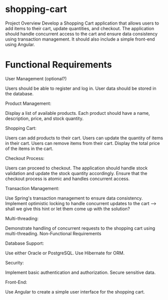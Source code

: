 # shopping-cart
Project Overview
Develop a Shopping Cart application that allows users to add items to their cart, update quantities, and checkout. The application should handle concurrent access to the cart and ensure data consistency using transaction management. 
It should also include a simple front-end using Angular.

# Functional Requirements
User Management (optional?)

Users should be able to register and log in.
User data should be stored in the database.

Product Management:

Display a list of available products.
Each product should have a name, description, price, and stock quantity.

Shopping Cart:

Users can add products to their cart.
Users can update the quantity of items in their cart.
Users can remove items from their cart.
Display the total price of the items in the cart.

Checkout Process:

Users can proceed to checkout.
The application should handle stock validation and update the stock quantity accordingly.
Ensure that the checkout process is atomic and handles concurrent access.

Transaction Management:

Use Spring's transaction management to ensure data consistency.
Implement optimistic locking to handle concurrent updates to the cart --> shall we give this hint or let them come up with the solution?

Multi-threading:

Demonstrate handling of concurrent requests to the shopping cart using multi-threading.
Non-Functional Requirements

Database Support:

Use either Oracle or PostgreSQL.
Use Hibernate for ORM.

Security:

Implement basic authentication and authorization.
Secure sensitive data.

Front-End:

Use Angular to create a simple user interface for the shopping cart.
